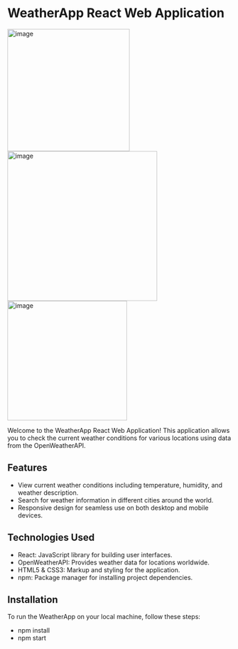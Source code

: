 # WeatherApp React Web Application

<img width="275" alt="image" src="https://github.com/Shubhamkharche3005/weather-app/assets/93247322/b7a52521-6bf5-4d1a-9f44-5358a92b6fc8">

<img width="337" alt="image" src="https://github.com/Shubhamkharche3005/weather-app/assets/93247322/fceabb42-f265-4673-9685-b7edb07981e6">
<img width="269" alt="image" src="https://github.com/Shubhamkharche3005/weather-app/assets/93247322/05fe2240-1907-45fe-96b3-8db6cbe41899">

Welcome to the WeatherApp React Web Application! This application allows you to check the current weather conditions for various locations using data from the OpenWeatherAPI.

## Features

- View current weather conditions including temperature, humidity, and weather description.
- Search for weather information in different cities around the world.
- Responsive design for seamless use on both desktop and mobile devices.

## Technologies Used

- React: JavaScript library for building user interfaces.
- OpenWeatherAPI: Provides weather data for locations worldwide.
- HTML5 & CSS3: Markup and styling for the application.
- npm: Package manager for installing project dependencies.
  
## Installation

To run the WeatherApp on your local machine, follow these steps:

- npm install
- npm start
